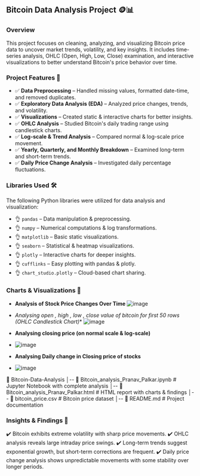 ## Bitcoin Data Analysis Project 🪙📊

### Overview
This project focuses on cleaning, analyzing, and visualizing Bitcoin price data to uncover market trends, volatility, and key insights. It includes time-series analysis, OHLC (Open, High, Low, Close) examination, and interactive visualizations to better understand Bitcoin's price behavior over time.


### Project Features 🚀
- ✅ **Data Preprocessing** – Handled missing values, formatted date-time, and removed duplicates.
- ✅ **Exploratory Data Analysis (EDA)** – Analyzed price changes, trends, and volatility.
- ✅ **Visualizations** – Created static & interactive charts for better insights.
- ✅ **OHLC Analysis** – Studied Bitcoin's daily trading range using candlestick charts.
- ✅ **Log-scale & Trend Analysis** – Compared normal & log-scale price movement.
- ✅ **Yearly, Quarterly, and Monthly Breakdown** – Examined long-term and short-term trends.
- ✅ **Daily Price Change Analysis** – Investigated daily percentage fluctuations.

### Libraries Used 🛠️
The following Python libraries were utilized for data analysis and visualization:
- 👌 `pandas` – Data manipulation & preprocessing.
- 👌 `numpy` – Numerical computations & log transformations.
- 👌 `matplotlib` – Basic static visualizations.
- 👌 `seaborn` – Statistical & heatmap visualizations.
- 👌 `plotly` – Interactive charts for deeper insights.
- 👌 `cufflinks` – Easy plotting with pandas & plotly.
- 👌 `chart_studio.plotly` – Cloud-based chart sharing.

### Charts & Visualizations 🎨
- **Analysis of Stock Price Changes Over Time**
![image](https://github.com/user-attachments/assets/d2cb0dcc-bfe4-48fa-94ac-aebc3293cb5f)

- *Analysing open , high , low , close value of bitcoin for first 50 rows (OHLC Candlestick Chart)**
![image](https://github.com/user-attachments/assets/631e08ea-72ec-4410-bc38-d20145792b49)

- **Analysing closing price (on normal scale & log-scale)**
- ![image](https://github.com/user-attachments/assets/09b3584d-3879-4670-b3a1-d6b9a6273f89)

- **Analysing Daily change in Closing price of stocks**
- ![image](https://github.com/user-attachments/assets/fc69ae36-79ab-4f36-9670-83e259db0885)



📁 Bitcoin-Data-Analysis
│-- 📜 Bitcoin_analysis_Pranav_Palkar.ipynb   # Jupyter Notebook with complete analysis
│-- 📜 Bitcoin_analysis_Pranav_Palkar.html    # HTML report with charts & findings
│-- 📜 bitcoin_price.csv                      # Bitcoin price dataset
│-- 📜 README.md                              # Project documentation

### Insights & Findings 🔎
✔️ Bitcoin exhibits extreme volatility with sharp price movements.
✔️ OHLC analysis reveals large intraday price swings.
✔️ Long-term trends suggest exponential growth, but short-term corrections are frequent.
✔️ Daily price change analysis shows unpredictable movements with some stability over longer periods.

